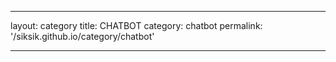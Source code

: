 ---

layout: category
title: CHATBOT
category: chatbot
permalink: '/siksik.github.io/category/chatbot'

---